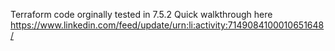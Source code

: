 Terraform code orginally tested in 7.5.2
Quick walkthrough here https://www.linkedin.com/feed/update/urn:li:activity:7149084100010651648/
